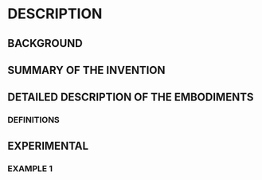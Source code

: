 # DESCRIPTION

## BACKGROUND

## SUMMARY OF THE INVENTION

## DETAILED DESCRIPTION OF THE EMBODIMENTS

### DEFINITIONS

## EXPERIMENTAL

### EXAMPLE 1

